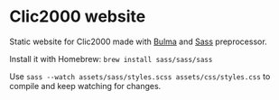 # Clic2000 website

Static website for Clic2000 made with [Bulma](https://bulma.io) and [Sass](https://sass-lang.com/) preprocessor.

Install it with Homebrew: `brew install sass/sass/sass`

Use `sass --watch assets/sass/styles.scss assets/css/styles.css` to compile and keep watching for changes.
